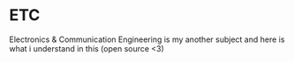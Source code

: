 # ETC
Electronics &amp; Communication Engineering is my another subject and here is what i understand in this (open source &lt;3)

